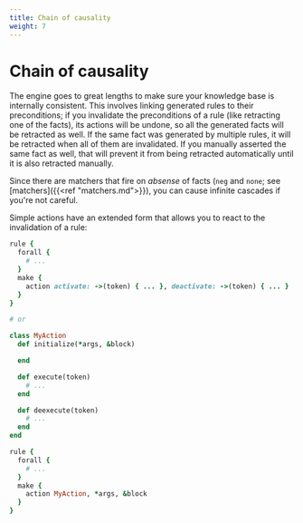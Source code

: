 ```yaml
---
title: Chain of causality
weight: 7
---
```


# Chain of causality

The engine goes to great lengths to make sure your knowledge base is internally consistent. This involves linking generated rules to their preconditions; if you invalidate the preconditions of a rule (like retracting one of the facts), its actions will be undone, so all the generated facts will be retracted as well. If the same fact was generated by multiple rules, it will be retracted when all of them are invalidated. If you manually asserted the same fact as well, that will prevent it from being retracted automatically until it is also retracted manually.

Since there are matchers that fire on _absense_ of facts (`neg` and `none`; see [matchers]({{<ref "matchers.md">}}), you can cause infinite cascades if you're not careful.

Simple actions have an extended form that allows you to react to the invalidation of a rule:

```ruby
rule {
  forall {
    # ...
  }
  make {
    action activate: ->(token) { ... }, deactivate: ->(token) { ... }
  }
}

# or

class MyAction
  def initialize(*args, &block)

  end

  def execute(token)
    # ...
  end

  def deexecute(token)
    # ...
  end
end

rule {
  forall {
    # ...
  }
  make {
    action MyAction, *args, &block
  }
}
```
